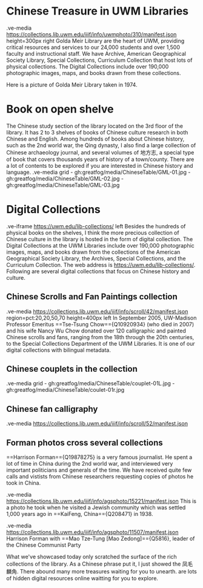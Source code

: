 
# Chinese Treasure in UWM Libraries 

.ve-media https://collections.lib.uwm.edu/iiif/info/uwmphoto/310/manifest.json height=300px right
Golda Meir Library are the heart of UWM, providing critical resources and services to our 24,000 students and over 1,500 faculty and instructional staff. We have Archive,  American Geographical Society Library, Special Collections, Curriculum Collection that host lots of physical collections. The Digital Collections include over 190,000 photographic images, maps, and books drawn from these collections.   

Here is a picture of Golda Meir Library taken in 1974. 




# Book on open shelve 
The Chinese study section of the library located on the 3rd floor of the library. It has 2 to 3 shelves of books of Chinese culture research in both Chinese and English. Among hundreds of books about Chinese history, such as the 2nd world war, the Qing dynasty, I also find a large collection of Chinese archaeology journal, and several volumes of 地方志, a special type of book that covers thousands years of history of a town/county. There are a lot of contents to be explored if you are interested in Chinese history and language.
.ve-media grid 
    - gh:greatfog/media/ChineseTable/GML-01.jpg
    - gh:greatfog/media/ChineseTable/GML-02.jpg
    - gh:greatfog/media/ChineseTable/GML-03.jpg
    
# Digital Collections 
.ve-iframe https://uwm.edu/lib-collections/ left
Besides the hundreds of physical books on the shelves, I think the more precious collection of Chinese culture in the library is hosted in the form of digital collection. The Digital Collections at the UWM Libraries include over 190,000 photographic images, maps, and books drawn from the collections of the American Geographical Society Library, the Archives, Special Collections, and the Curriculum Collection. The web address is  https://uwm.edu/lib-collections/. Following are several digital collections that focus on Chinese history and culture.

## Chinese Scrolls and Fan Paintings collection 
.ve-media https://collections.lib.uwm.edu/iiif/info/scroll/42/manifest.json region=pct:20,20,50,70 height=400px left
In September 2005, UW-Madison Professor Emeritus ==Tse-Tsung Chow=={Q10920934} (who died in 2007) and his wife Nancy Wu Chow donated over 120 calligraphic and painted Chinese scrolls and fans, ranging from the 18th through the 20th centuries, to the Special Collections Department of the UWM Libraries. It is one of our digital collections with bilingual metadata.  

## Chinese couplets in the collection 
.ve-media grid
    - gh:greatfog/media/ChineseTable/couplet-01L.jpg 
    - gh:greatfog/media/ChineseTable/coulet-01r.jpg 

## Chinese fan calligraphy
.ve-media https://collections.lib.uwm.edu/iiif/info/scroll/52/manifest.json
    
## Forman photos cross several collections      
==Harrison Forman=={Q19878275} is a very famous journalist. He spent a lot of time in China during the 2nd world war, and interviewed very important politicians and generals of the time. We have received quite few calls and vistists from Chinese researchers requesting copies of photos he took in China.

.ve-media  https://collections.lib.uwm.edu/iiif/info/agsphoto/15221/manifest.json
This is a photo he took when he visited a Jewish community which was settled 1,000 years ago in ==KaiFeng, China=={Q208471} in 1938. 

.ve-media  https://collections.lib.uwm.edu/iiif/info/agsphoto/11507/manifest.json
Harrison Forman with ==Mao Tze-Tung [Mao Zedong]=={Q5816}, leader of the Chinese Communist Party

What we've showcased today only scratched the surface of the rich collections of the library. As a Chinese phrase put it, I just showed the 凤毛麟角. There abound many more treasures waiting for you to unearth.  are lots of hidden digital resources online waitting for you to explore. 